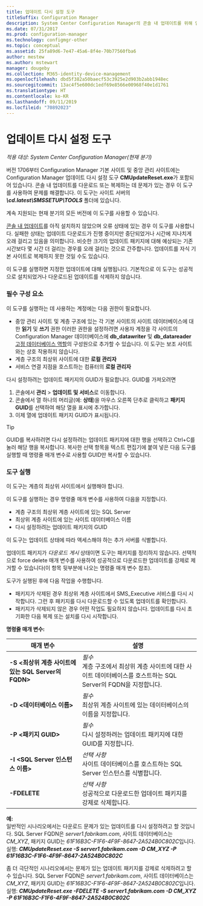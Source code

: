 ```yaml
---
title: 업데이트 다시 설정 도구
titleSuffix: Configuration Manager
description: System Center Configuration Manager의 콘솔 내 업데이트를 위해 업데이트 다시 설정 도구를 사용합니다.
ms.date: 07/31/2017
ms.prod: configuration-manager
ms.technology: configmgr-other
ms.topic: conceptual
ms.assetid: 25fa89d6-7e47-45a6-8f4e-70b77560fba6
author: mestew
ms.author: mstewart
manager: dougeby
ms.collection: M365-identity-device-management
ms.openlocfilehash: dbd5f382a50baecf53c3925e2d903b2abb1948ec
ms.sourcegitcommit: 13ac4f5e600dc1edf69e8566e00968f40e1d1761
ms.translationtype: HT
ms.contentlocale: ko-KR
ms.lasthandoff: 09/11/2019
ms.locfileid: "70892023"
---
```

# <a name="update-reset-tool"></a>업데이트 다시 설정 도구

*적용 대상: System Center Configuration Manager(현재 분기)*  


버전 1706부터 Configuration Manager 기본 사이트 및 중앙 관리 사이트에는 Configuration Manager 업데이트 다시 설정 도구 **CMUpdateReset.exe**가 포함되어 있습니다. 콘솔 내 업데이트를 다운로드 또는 복제하는 데 문제가 있는 경우 이 도구를 사용하여 문제를 해결합니다. 이 도구는 사이트 서버의 ***\cd.latest\SMSSETUP\TOOLS*** 폴더에 있습니다.

계속 지원되는 현재 분기의 모든 버전에 이 도구를 사용할 수 있습니다.

[콘솔 내 업데이트](/sccm/core/servers/manage/install-in-console-updates)를 아직 설치하지 않았으며 오류 상태에 있는 경우 이 도구를 사용합니다. 실패한 상태는 업데이트 다운로드가 진행 중이지만 중단되었거나 시간에 지나치게 오래 걸리고 있음을 의미합니다. 비슷한 크기의 업데이트 패키지에 대해 예상되는 기존 시간보다 몇 시간 더 걸리는 경우를 오래 걸리는 것으로 간주합니다. 업데이트를 자식 기본 사이트로 복제하지 못한 것일 수도 있습니다.  

이 도구를 실행하면 지정한 업데이트에 대해 실행됩니다. 기본적으로 이 도구는 성공적으로 설치되었거나 다운로드된 업데이트를 삭제하지 않습니다.  

### <a name="prerequisites"></a>필수 구성 요소
이 도구를 실행하는 데 사용하는 계정에는 다음 권한이 필요합니다.
- 중앙 관리 사이트 및 계층 구조에 있는 각 기본 사이트의 사이트 데이터베이스에 대한 **읽기** 및 **쓰기** 권한 이러한 권한을 설정하려면 사용자 계정을 각 사이트의 Configuration Manager 데이터베이스에 **db_datawriter** 및 **db_datareader** [고정 데이터베이스 역할](/sql/relational-databases/security/authentication-access/database-level-roles#fixed-database-roles)의 구성원으로 추가할 수 있습니다. 이 도구는 보조 사이트와는 상호 작용하지 않습니다.
- 계층 구조의 최상위 사이트에 대한 **로컬 관리자**
- 서비스 연결 지점을 호스트하는 컴퓨터의 **로컬 관리자**

다시 설정하려는 업데이트 패키지의 GUID가 필요합니다. GUID를 가져오려면
  1.   콘솔에서 **관리** > **업데이트 및 서비스**로 이동합니다.
  2.   콘솔에서 열 하나의 머리글(예: **상태**)을 마우스 오른쪽 단추로 클릭하고 **패키지 GUID**를 선택하여 해당 열을 표시에 추가합니다.
  3.   이제 열에 업데이트 패키지 GUID가 표시됩니다.

> [!TIP]  
> GUID를 복사하려면 다시 설정하려는 업데이트 패키지에 대한 행을 선택하고 Ctrl+C를 눌러 해당 행을 복사합니다. 복사한 선택 항목을 텍스트 편집기에 붙여 넣은 다음 도구를 실행할 때 명령줄 매개 변수로 사용할 GUID만 복사할 수 있습니다.

### <a name="run-the-tool"></a>도구 실행    
이 도구는 계층의 최상위 사이트에서 실행해야 합니다.

이 도구를 실행하는 경우 명령줄 매개 변수를 사용하여 다음을 지정합니다.
- 계층 구조의 최상위 계층 사이트에 있는 SQL Server
- 최상위 계층 사이트에 있는 사이트 데이터베이스 이름
- 다시 설정하려는 업데이트 패키지의 GUID

이 도구는 업데이트 상태에 따라 액세스해야 하는 추가 서버를 식별합니다.   

업데이트 패키지가 *다운로드 게시* 상태이면 도구는 패키지를 정리하지 않습니다. 선택적으로 force delete 매개 변수를 사용하여 성공적으로 다운로드한 업데이트를 강제로 제거할 수 있습니다(이 항목 뒷부분에 나오는 명령줄 매개 변수 참조).

도구가 실행된 후에 다음 작업을 수행합니다.
- 패키지가 삭제된 경우 최상위 계층 사이트에서 SMS_Executive 서비스를 다시 시작합니다. 그런 후 패키지를 다시 다운로드할 수 있도록 업데이트를 확인합니다.
- 패키지가 삭제되지 않은 경우 어떤 작업도 필요하지 않습니다. 업데이트를 다시 초기화한 다음 복제 또는 설치를 다시 시작합니다.

**명령줄 매개 변수:**  


|                        매개 변수                         |                                                       설명                                                        |
|----------------------------------------------------------|--------------------------------------------------------------------------------------------------------------------------|
| **-S &lt;최상위 계층 사이트에 있는 SQL Server의 FQDN>** | *필수* <br> 계층 구조에서 최상위 계층 사이트에 대한 사이트 데이터베이스를 호스트하는 SQL Server의 FQDN을 지정합니다. |
|                **-D &lt;데이터베이스 이름>**                 |                          *필수* <br> 최상위 계층 사이트에 있는 데이터베이스의 이름을 지정합니다.                          |
|                 **-P &lt;패키지 GUID>**                 |                        *필수* <br> 다시 설정하려는 업데이트 패키지에 대한 GUID를 지정합니다.                        |
|           **-I &lt;SQL Server 인스턴스 이름>**           |                    *선택 사항* <br> 사이트 데이터베이스를 호스트하는 SQL Server 인스턴스를 식별합니다.                     |
|                       **-FDELETE**                       |                       *선택 사항* <br> 성공적으로 다운로드한 업데이트 패키지를 강제로 삭제합니다.                        |

**예:**  
일반적인 시나리오에서는 다운로드 문제가 있는 업데이트를 다시 설정하려고 할 것입니다. SQL Server FQDN은 *server1.fabrikam.com*, 사이트 데이터베이스는 *CM_XYZ*, 패키지 GUID는 *61F16B3C-F1F6-4F9F-8647-2A524B0C802C*입니다.  실행: ***CMUpdateReset.exe -S server1.fabrikam.com -D CM_XYZ -P 61F16B3C-F1F6-4F9F-8647-2A524B0C802C***

좀 더 극단적인 시나리오에서는 문제가 있는 업데이트 패키지를 강제로 삭제하려고 할 수 있습니다. SQL Server FQDN은 *server1.fabrikam.com*, 사이트 데이터베이스는 *CM_XYZ*, 패키지 GUID는 *61F16B3C-F1F6-4F9F-8647-2A524B0C802C*입니다.  실행: ***CMUpdateReset.exe  -FDELETE -S server1.fabrikam.com -D CM_XYZ -P 61F16B3C-F1F6-4F9F-8647-2A524B0C802C***
